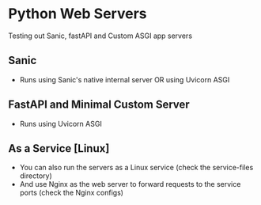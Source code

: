 # Python Web Servers
Testing out Sanic, fastAPI and Custom ASGI app servers

## Sanic
- Runs using Sanic's native internal server OR using Uvicorn ASGI

## FastAPI and Minimal Custom Server
- Runs using Uvicorn ASGI

## As a Service [Linux]
- You can also run the servers as a Linux service (check the service-files directory)
- And use Nginx as the web server to forward requests to the service ports (check the Nginx configs)
